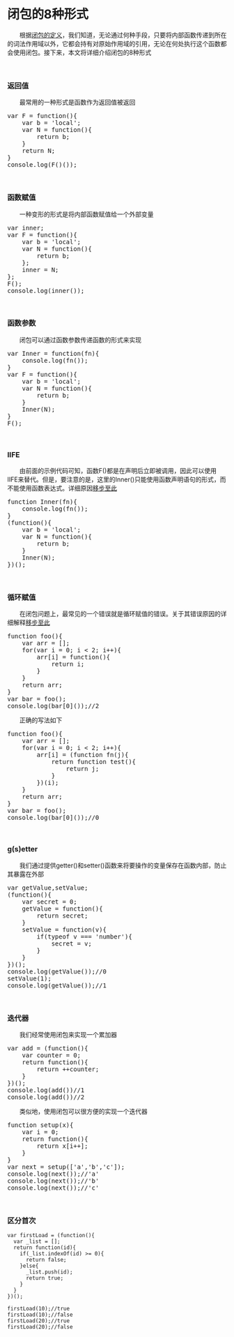# 闭包的8种形式

　　根据[闭包的定义](http://www.cnblogs.com/xiaohuochai/p/5728577.html)，我们知道，无论通过何种手段，只要将内部函数传递到所在的词法作用域以外，它都会持有对原始作用域的引用，无论在何处执行这个函数都会使用闭包。接下来，本文将详细介绍闭包的8种形式

&nbsp;

### 返回值

　　最常用的一种形式是函数作为返回值被返回

<div class="cnblogs_code">
<pre>var F = function(){
    var b = 'local';
    var N = function(){
        return b;
    }
    return N;
}
console.log(F()());</pre>
</div>

&nbsp;

### 函数赋值

　　一种变形的形式是将内部函数赋值给一个外部变量

<div class="cnblogs_code">
<pre>var inner;
var F = function(){
    var b = 'local';
    var N = function(){
        return b;
    };
    inner = N;
};
F();
console.log(inner());</pre>
</div>

&nbsp;

### 函数参数

　　闭包可以通过函数参数传递函数的形式来实现

<div class="cnblogs_code">
<pre>var Inner = function(fn){
    console.log(fn());
}
var F = function(){
    var b = 'local';
    var N = function(){
        return b;
    }
    Inner(N);
}
F();</pre>
</div>

&nbsp;

### IIFE

　　由前面的示例代码可知，函数F()都是在声明后立即被调用，因此可以使用IIFE来替代。但是，要注意的是，这里的Inner()只能使用函数声明语句的形式，而不能使用函数表达式。详细原因[移步至此](http://www.cnblogs.com/xiaohuochai/p/5731016.html#anchor4)

<div class="cnblogs_code">
<pre>function Inner(fn){
    console.log(fn());
}
(function(){
    var b = 'local';
    var N = function(){
        return b;
    }
    Inner(N);
})();</pre>
</div>

&nbsp;

### 循环赋值

　　在闭包问题上，最常见的一个错误就是循环赋值的错误。关于其错误原因的详细解释[移步至此](http://www.cnblogs.com/xiaohuochai/p/5731641.html)

<div class="cnblogs_code">
<pre>function foo(){
    var arr = [];
    for(var i = 0; i &lt; 2; i++){
        arr[i] = function(){
            return i;
        }
    }
    return arr;
}
var bar = foo();
console.log(bar[0]());//2    </pre>
</div>

　　正确的写法如下

<div class="cnblogs_code">
<pre>function foo(){
    var arr = [];
    for(var i = 0; i &lt; 2; i++){
        arr[i] = (function fn(j){
            return function test(){
                return j;
            }
        })(i);
    }
    return arr;
}
var bar = foo();
console.log(bar[0]());//0    </pre>
</div>

&nbsp;

### g(s)etter

　　我们通过提供getter()和setter()函数来将要操作的变量保存在函数内部，防止其暴露在外部

<div class="cnblogs_code">
<pre>var getValue,setValue;
(function(){
    var secret = 0;
    getValue = function(){
        return secret;
    }
    setValue = function(v){
        if(typeof v === 'number'){
            secret = v;
        }
    }
})();
console.log(getValue());//0
setValue(1);
console.log(getValue());//1</pre>
</div>

&nbsp;

### 迭代器

　　我们经常使用闭包来实现一个累加器

<div class="cnblogs_code">
<pre>var add = (function(){
    var counter = 0;
    return function(){
        return ++counter; 
    }
})();
console.log(add())//1
console.log(add())//2  </pre>
</div>

　　类似地，使用闭包可以很方便的实现一个迭代器

<div class="cnblogs_code">
<pre>function setup(x){
    var i = 0;
    return function(){
        return x[i++];
    }
}
var next = setup(['a','b','c']);
console.log(next());//'a'
console.log(next());//'b'
console.log(next());//'c'</pre>
</div>

&nbsp;

### 区分首次

```
var firstLoad = (function(){
  var _list = [];
  return function(id){
    if(_list.indexOf(id) >= 0){
      return false;
    }else{
      _list.push(id);
      return true;
    }
  }
})();

firstLoad(10);//true
firstLoad(10);//false
firstLoad(20);//true
firstLoad(20);//false
```